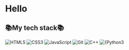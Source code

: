 <h1>Hello</h1>


<h2>📚My tech stack📚</h2>

![HTML5](https://img.shields.io/badge/-HTML5-COLOR?style=for-the-badge&logo=html5&logoColor=ffffff)
![CSS3](https://img.shields.io/badge/-CSS3-COLOR?style=for-the-badge&logo=css3)
![JavaScript](https://img.shields.io/badge/-JavaScript-COLOR?style=for-the-badge&logo=javasript&logoColor=000000&labelColor=%23F7DF1&color=%23FFCE5A)
![Git](https://img.shields.io/badge/-Git-COLOR?style=for-the-badge&logo=git&logoColor=ffffff)
![C++](https://img.shields.io/badge/-c%2B%2B?style=for-the-badge&logo=cplusplus&color=%20%2300599C)
![{Python3](https://img.shields.io/badge/-Python-COLOR?style=for-the-badge&logo=Pyhton&logoColor=3776AB)

